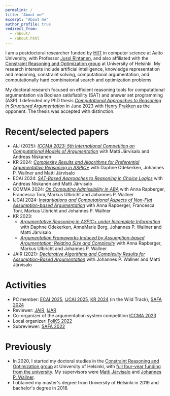 ```yaml
---
permalink: /
title: "About me"
excerpt: "About me"
author_profile: true
redirect_from: 
  - /about/
  - /about.html
---
```


I am a postdoctoral researcher funded by [HIIT](https://www.hiit.fi/) in computer science at Aalto University, with Professor [Jussi Rintanen](https://users.aalto.fi/~rintanj1/), and also affiliated with the [Constraint Reasoning and Optimization group](https://www.helsinki.fi/en/researchgroups/constraint-reasoning-and-optimization) at University of Helsinki.
My research interests include artificial intelligence, knowledge representation and reasoning, constraint solving, computational argumentation, and computationally hard combinatorial search and optimization problems.

My doctoral research focused on efficient reasoning tools for computational argumentation via Boolean satisfiability (SAT) and answer set programming (ASP).
I defended my PhD thesis [_Computational Approaches to Reasoning in Structured Argumentation_](https://hdl.handle.net/10138/358340) in June 2023 with [Henry Prakken](https://webspace.science.uu.nl/~prakk101/) as the opponent. The thesis was accepted with distinction.

Recent/selected papers
======
- AIJ (2025): [_ICCMA 2023: 5th International Competition on Computational Models of Argumentation_](https://www.sciencedirect.com/science/article/pii/S000437022500030X) with Matti Järvisalo and Andreas Niskanen
- KR 2024: [_Complexity Results and Algorithms for Preferential Argumentative Reasoning in ASPIC+_](https://doi.org/10.24963/kr.2024/49) with Daphne Odekerken, Johannes P. Wallner and Matti Järvisalo 
- ECAI 2024: [_SAT-Based Approaches to Reasoning in Choice Logics_](https://doi.org/10.3233/FAIA241001) with Andreas Niskanen and Matti Järvisalo
- COMMA 2024: [_On Computing Admissibility in ABA_](https://ebooks.iospress.nl/volumearticle/69215) with Anna Rapberger, Francesca Toni, Markus Ulbricht and Johannes P. Wallner
- IJCAI 2024: [_Instantiations and Computational Aspects of Non-Flat Assumption-based Argumentation_](https://www.ijcai.org/proceedings/2024/383) with Anna Rapberger, Francesca Toni, Markus Ulbricht and Johannes P. Wallner
- KR 2023:
    - [_Argumentative Reasoning in ASPIC+ under Incomplete Information_](https://proceedings.kr.org/2023/52/) with Daphne Odekerken, AnneMarie Borg, Johannes P. Wallner and Matti Järvisalo
    - [_Argumentation Frameworks Induced by Assumption-based Argumentation: Relating Size and Complexity_](https://proceedings.kr.org/2023/43/) with Anna Rapberger, Markus Ulbricht and Johannes P. Wallner
- JAIR (2021): [_Declarative Algorithms and Complexity Results for Assumption-Based Argumentation_](https://www.jair.org/index.php/jair/article/view/12479) with Johannes P. Wallner and Matti Järvisalo 

Activities
=====
- PC member: [ECAI 2025](https://ecai2025.org/), [IJCAI 2025](https://2025.ijcai.org/), [KR 2024](https://kr.org/KR2024/) (in the Wild Track), [SAFA 2024](https://safa2024.argumentationcompetition.org/)
- Reviewer: [JAIR](https://jair.org), [IJAR](https://www.sciencedirect.com/journal/international-journal-of-approximate-reasoning)
- Co-organizer of the argumentation system competition [ICCMA 2023](https://iccma2023.github.io/)
- Local organizer: [FoIKS 2022](https://foiks2022.github.io/)
- Subreviewer: [SAFA 2022](http://safa2022.argumentationcompetition.org/)

Previously
=====
- In 2020, I started my doctoral studies in the [Constraint Reasoning and Optimization group](https://www.helsinki.fi/en/researchgroups/constraint-reasoning-and-optimization) at University of Helsinki, with [full four-year funding from the university](https://fcai.fi/news/2020/2/28/new-doctoral-students-starting-work-on-multidisciplinary-applications-of-ai). My supervisors were [Matti Järvisalo](https://www.cs.helsinki.fi/u/mjarvisa/) and [Johannes P. Wallner](https://wallner.ist.tugraz.at/).
- I obtained my master's degree from University of Helsinki in 2019 and bachelor's degree in 2018.



